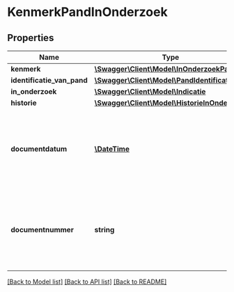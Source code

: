 # KenmerkPandInOnderzoek

## Properties
Name | Type | Description | Notes
------------ | ------------- | ------------- | -------------
**kenmerk** | [**\Swagger\Client\Model\InOnderzoekPand**](InOnderzoekPand.md) |  | 
**identificatie_van_pand** | [**\Swagger\Client\Model\PandIdentificatie**](PandIdentificatie.md) |  | 
**in_onderzoek** | [**\Swagger\Client\Model\Indicatie**](Indicatie.md) |  | 
**historie** | [**\Swagger\Client\Model\HistorieInOnderzoek**](HistorieInOnderzoek.md) |  | 
**documentdatum** | [**\DateTime**](\DateTime.md) | De datum van het document waarin de grondslag van het onderzoek wordt vastgelegd. Dit wordt vastgelegd in het attribuut documentdatum. | 
**documentnummer** | **string** | Het nummer van het document waarin de grondslag van het onderzoek wordt vastgelegd. Dit wordt vastgelegd in het attribuut documentnummer. | 

[[Back to Model list]](../../README.md#documentation-for-models) [[Back to API list]](../../README.md#documentation-for-api-endpoints) [[Back to README]](../../README.md)

